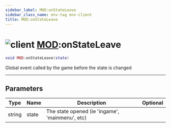 ```yaml
---
sidebar_label: MOD:onStateLeave
sidebar_class_name: env-tag env-client
title: MOD:onStateLeave
---
```


# <img src='/img/wiki/client.png' alt='client' classname='env-tag' /> [MOD](../mod/README.md):onStateLeave

```lua
void MOD:onStateLeave(state)
```

Global event called by the game before the state is changed<br/>

-----------------
## Parameters

| Type   | Name | Description | Optional |
| ------ | ---- | ----------- | -------: |
| string | state | The state opened (ie 'ingame', 'mainmenu', etc) |   |
